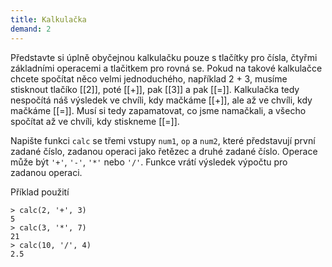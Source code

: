 ```yaml
---
title: Kalkulačka
demand: 2
---
```


Představte si úplně obyčejnou kalkulačku pouze s tlačítky pro čísla, čtyřmi základními operacemi a tlačitkem pro rovná se. Pokud na takové kalkulačce chcete spočítat něco velmi jednoduchého, například 2 + 3, musíme stisknout tlačíko [[2]], poté [[+]], pak [[3]] a pak [[=]]. Kalkulačka tedy nespočítá náš výsledek ve chvíli, kdy mačkáme [[+]], ale až ve chvíli, kdy mačkáme [[=]]. Musí si tedy zapamatovat, co jsme namačkali, a všecho spočítat až ve chvíli, kdy stiskneme [[=]].

Napište funkci `calc` se třemi vstupy `num1`, `op` a `num2`, které představují první zadané číslo, zadanou operaci jako řetězec a druhé zadané číslo. Operace může být `'+'`, `'-'`, `'*'` nebo `'/'`. Funkce vrátí výsledek výpočtu pro zadanou operaci.

Příklad použití

```jscon
> calc(2, '+', 3)
5
> calc(3, '*', 7)
21
> calc(10, '/', 4)
2.5
```
